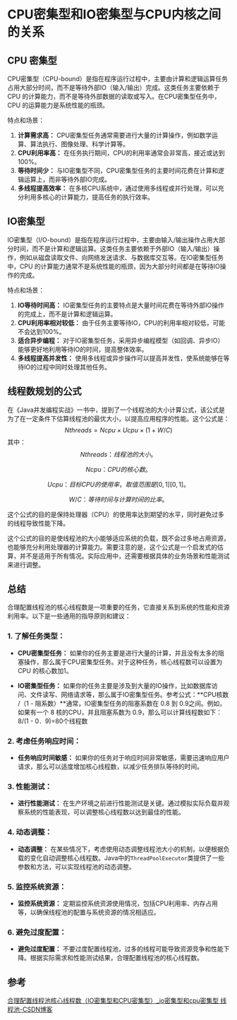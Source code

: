 # CPU密集型和IO密集型与CPU内核之间的关系

## CPU 密集型

CPU密集型（CPU-bound）是指在程序运行过程中，主要由计算和逻辑运算任务占用大部分时间，而不是等待外部IO（输入/输出）完成。这类任务主要依赖于 CPU 的计算能力，而不是等待外部数据的读取或写入。在CPU密集型任务中，CPU 的运算能力是系统性能的瓶颈。

特点和场景：

1. **计算需求高：** CPU密集型任务通常需要进行大量的计算操作，例如数学运算、算法执行、图像处理、科学计算等。
2. **CPU利用率高：** 在任务执行期间，CPU的利用率通常会非常高，接近或达到100%。
3. **等待时间少：** 与IO密集型不同，CPU密集型任务的主要时间花费在计算和逻辑运算上，而非等待外部IO完成。
4. **多线程提高效率：** 在多核CPU系统中，通过使用多线程或并行处理，可以充分利用多核心的计算能力，提高任务的执行效率。

## IO密集型

IO密集型（I/O-bound）是指在程序运行过程中，主要由输入/输出操作占用大部分时间，而不是计算和逻辑运算。这类任务主要依赖于外部IO（输入/输出）操作，例如从磁盘读取文件、向网络发送请求、与数据库交互等。在IO密集型任务中，CPU 的计算能力通常不是系统性能的瓶颈，因为大部分时间都是在等待IO操作的完成。

特点和场景：

1. **IO等待时间高：** IO密集型任务的主要特点是大量时间花费在等待外部IO操作的完成上，而不是计算和逻辑运算。
2. **CPU利用率相对较低：** 由于任务主要等待IO，CPU的利用率相对较低，可能不会达到100%。
3. **适合异步编程：** 对于IO密集型任务，采用异步编程模型（如回调、异步IO）能够更好地利用等待IO的时间，提高整体效率。
4. **多线程提高并发性：** 使用多线程或异步操作可以提高并发性，使系统能够在等待IO的过程中同时处理其他任务。

## 线程数规划的公式

在《Java并发编程实战》一书中，提到了一个线程池的大小计算公式，该公式是为了在一定条件下估算线程池的最优大小，以提高应用程序的性能。这个公式是：
$$
N 
threads
​
 =N 
cpu
​
 ×U 
cpu
​
 ×(1+W/C)
$$
其中：
$$
N 
threads
​
 ：线程池的大小。
$$

$$
N 
cpu
​
 ：CPU的核心数。
$$

$$
U 
cpu
​
 ：目标CPU的使用率，取值范围是 
[
0
,
1
]
[0,1]。
$$

$$
W/C：等待时间与计算时间的比率。
$$

这个公式的目的是保持处理器（CPU）的使用率达到期望的水平，同时避免过多的线程导致性能下降。

这个公式的目的是使线程池的大小能够适应系统的负载，既不会过多地占用资源，也能够充分利用处理器的计算能力。需要注意的是，这个公式是一个启发式的估算，并不是适用于所有情况。实际应用中，还需要根据具体的业务场景和性能测试来进行调整。

## 总结

合理配置线程池的核心线程数是一项重要的任务，它直接关系到系统的性能和资源利用率。以下是一些通用的指导原则和建议：

### 1. 了解任务类型：

- **CPU密集型任务：** 如果你的任务主要是进行大量的计算，并且没有太多的阻塞操作，那么属于CPU密集型任务。对于这种任务，核心线程数可以设置为 CPU 的核心数加1。

  

- **IO密集型任务：** 如果你的任务主要是涉及到大量的IO操作，比如数据库访问、文件读写、网络请求等，那么属于IO密集型任务。参考公式：**CPU核数 /（1 - 阻系数）**通常，IO密集型任务的阻塞系数在 0.8 到 0.9之间。例如，如果有一个 8 核的CPU，并且阻塞系数为 0.9，那么可以计算线程数如下：8/(1 - 0．9)=80个线程数

  

### 2. 考虑任务响应时间：

- **任务响应时间敏感：** 如果你的任务对于响应时间非常敏感，需要迅速响应用户请求，那么可以适度增加核心线程数，以减少任务排队等待的时间。

### 3. 性能测试：

- **进行性能测试：** 在生产环境之前进行性能测试是关键。通过模拟实际负载并观察系统的性能表现，可以调整核心线程数以达到最佳的性能。

### 4. 动态调整：

- **动态调整：** 在某些情况下，考虑使用动态调整线程池大小的机制，以便根据负载的变化自动调整核心线程数。Java中的`ThreadPoolExecutor`类提供了一些参数和方法，可以实现线程池的动态调整。

### 5. 监控系统资源：

- **监控系统资源：** 定期监控系统资源使用情况，包括CPU利用率、内存占用等，以确保线程池的配置与系统资源的情况相适应。

### 6. 避免过度配置：

- **避免过度配置：** 不要过度配置线程池，过多的线程可能导致资源竞争和性能下降。根据实际需求和性能测试结果，合理配置线程池的核心线程数。

## 参考

[合理配置线程池核心线程数（IO密集型和CPU密集型）_io密集型和cpu密集型 线程池-CSDN博客](https://blog.csdn.net/zhuimeng_by/article/details/107891268)